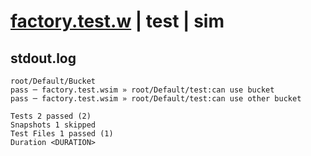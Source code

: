# [factory.test.w](../../../../../tests/valid/factory.test.w) | test | sim

## stdout.log
```log
root/Default/Bucket
pass ─ factory.test.wsim » root/Default/test:can use bucket      
pass ─ factory.test.wsim » root/Default/test:can use other bucket

Tests 2 passed (2)
Snapshots 1 skipped
Test Files 1 passed (1)
Duration <DURATION>
```


